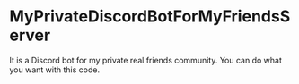 # MyPrivateDiscordBotForMyFriendsServer

It is a Discord bot for my private real friends community. You can do what you want with this code.
